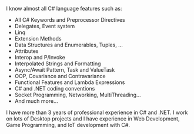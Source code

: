 I know almost all C# language features such as:

- All C# Keywords and Preprocessor Directives
- Delegates, Event system
- Linq
- Extension Methods
- Data Structures and Enumerables, Tuples, ...
- Attributes
- Interop and P/Invoke
- Interpolated Strings and Formatting
- Async/Await Pattern, Task and ValueTask
- OOP, Covariance and Contravariance
- Functional Features and Lambda Expressions
- C# and .NET coding conventions
- Socket Programming, Networking, MultiThreading...
- And much more...

I have more than 3 years of professional experience in C# and .NET. I work on lots of Desktop projects and I have experience in Web Development, Game Programming, and IoT development with C#. 
